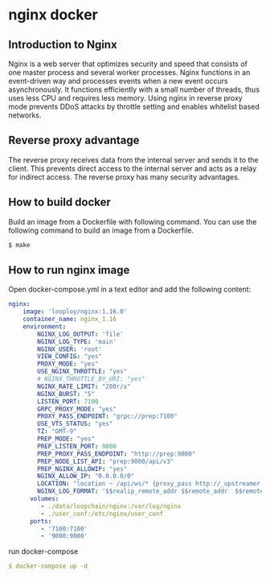 # nginx docker 


## Introduction to Nginx
Nginx is a web server that optimizes security and speed that consists of one master process and several worker processes.
Nginx functions in an event-driven way and processes events when a new event occurs asynchronously.
It functions efficiently with a small number of threads, thus uses less CPU and requires less memory.
Using nginx in reverse proxy mode prevents DDoS attacks by throttle setting and enables whitelist based networks.

## Reverse proxy advantage
The reverse proxy receives data from the internal server and sends it to the client. This prevents direct access to the internal server and acts as a relay for indirect access. The reverse proxy has many security advantages.


## How to build docker

Build an image from a Dockerfile with following command.
You can use the following command to build an image from a Dockerfile.

```bash
$ make
```
 
## How to run nginx image 

Open docker-compose.yml in a text editor and add the following content:

```yaml
nginx:
    image: 'looploy/nginx:1.16.0'
    container_name: nginx_1.16
    environment:
        NGINX_LOG_OUTPUT: 'file'
        NGINX_LOG_TYPE: 'main'
        NGINX_USER: 'root'
        VIEW_CONFIG: "yes"
        PROXY_MODE: "yes"
        USE_NGINX_THROTTLE: "yes"
        # NGINX_THROTTLE_BY_URI: "yes"
        NGINX_RATE_LIMIT: "200r/s"
        NGINX_BURST: "5"
        LISTEN_PORT: 7100
        GRPC_PROXY_MODE: "yes"
        PROXY_PASS_ENDPOINT: "grpc://prep:7100"
        USE_VTS_STATUS: "yes"
        TZ: "GMT-9"
        PREP_MODE: "yes"
        PREP_LISTEN_PORT: 9000
        PREP_PROXY_PASS_ENDPOINT: "http://prep:9000"
        PREP_NODE_LIST_API: "prep:9000/api/v3"
        PREP_NGINX_ALLOWIP: "yes"
        NGINX_ALLOW_IP: "0.0.0.0/0"
        LOCATION: "location ~ /api/ws/* {proxy_pass http://_upstreamer;proxy_http_version 1.1;proxy_set_header Upgrade $$http_upgrade;proxy_set_header Connection 'Upgrade'; proxy_read_timeout 1800s;} location ~ /api/node/* {proxy_pass http://_upstreamer;proxy_http_version 1.1;proxy_set_header Upgrade $$http_upgrade;proxy_set_header Connection 'Upgrade'; proxy_read_timeout 1800s;} "
        NGINX_LOG_FORMAT: '$$realip_remote_addr $$remote_addr  $$remote_user [$$time_local] $$request $$status $$body_bytes_sent $$http_referer "$$http_user_agent" $$http_x_forwarded_for $$request_body'
      volumes:
         - ./data/loopchain/nginx:/var/log/nginx
         - ./user_conf:/etc/nginx/user_conf
      ports:
         - '7100:7100'
         - '9000:9000'
```

run docker-compose
```yaml
$ docker-compose up -d
```


